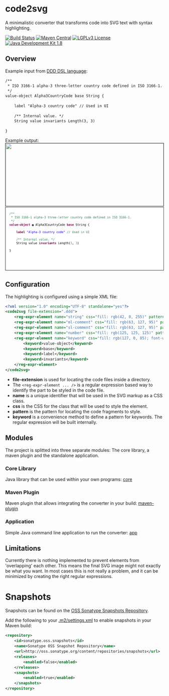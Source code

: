 # code2svg
A minimalistic converter that transforms code into SVG text with syntax highlighting.

[![Build Status](https://fuin-org.ci.cloudbees.com/job/code2svg/badge/icon)](https://fuin-org.ci.cloudbees.com/job/code2svg/)
[![Maven Central](https://maven-badges.herokuapp.com/maven-central/org.fuin/code2svg/badge.svg)](https://maven-badges.herokuapp.com/maven-central/org.fuin/code2svg/)
[![LGPLv3 License](http://img.shields.io/badge/license-LGPLv3-blue.svg)](https://www.gnu.org/licenses/lgpl.html)
[![Java Development Kit 1.8](https://img.shields.io/badge/JDK-1.8-green.svg)](http://www.oracle.com/technetwork/java/javase/downloads/jdk8-downloads-2133151.html)

## Overview
Example input from [DDD DSL language](https://github.com/fuinorg/org.fuin.dsl.ddd):
```
/**
 * ISO 3166-1 alpha-3 three-letter country code defined in ISO 3166-1.
 */
value-object Alpha3CountryCode base String {
    
    label "Alpha-3 country code" // Used in UI
    
    /** Internal value. */
    String value invariants Length(3, 3)
    
}
```
Example output:
<img src="https://cdn.rawgit.com/fuinorg/code2svg/master/example.ddd.svg" border="1" width="100%" height="200">
<img src="example.ddd.svg" border="1" width="100%" height="200">


## Configuration

The highlighting is configured using a simple XML file:
```xml
<?xml version="1.0" encoding="UTF-8" standalone="yes"?>
<code2svg file-extension=".ddd">
	<reg-expr-element name="string" css="fill: rgb(42, 0, 255)" pattern="&quot;.*?&quot;" />
	<reg-expr-element name="ml-comment" css="fill: rgb(63, 127, 95)" pattern="/\*(.|[\r\n])*?\*/" />
	<reg-expr-element name="sl-comment" css="fill: rgb(63, 127, 95)" pattern="//.*[\r\n]" />
	<reg-expr-element name="number" css="fill: rgb(125, 125, 125)" pattern="(\b([\d]+(\.[\d]+)?|0x[a-f0-9]+)\b)(?=([^&quot;\\]*(\\.|&quot;([^&quot;\\]*\\.)*[^&quot;\\]*&quot;))*[^&quot;]*$)" />
	<reg-expr-element name="keyword" css="fill: rgb(127, 0, 85); font-weight: bold">
		<keyword>value-object</keyword>
		<keyword>base</keyword>
		<keyword>label</keyword>
		<keyword>invariants</keyword>
	</reg-expr-element>
</code2svg>
```
- **file-extension** is used for locating the code files inside a directory.
- The ``<reg-expr-element ... />`` is a regular expression based way to identify the part to be styled in the code file.
- **name** is a unique identifier that will be used in the SVG markup as a CSS class.
- **css** is the CSS  for the class that will be used to style the element.
- **pattern** is the pattern for locating the code fragments to style.
- **keyword** is a convenience method to define a pattern for keywords. The regular expression will be built internally.

## Modules
The project is splitted into three separate modules: The core library, a maven plugin and the standalone application.

### Core Library
Java library that can be used within your own programs: [core](core)

### Maven Plugin
Maven plugin that allows integrating the converter in your build: [maven-plugin](maven-plugin)

### Application
Simple Java command line application to run the converter: [app](app)

## Limitations
Currently there is nothing implemented to prevent elements from 'overlapping' each other. 
This means the final SVG image might not exactly be what you want.
In most cases this is not really a problem, and it can be minimized by creating the right regular expressions.

Snapshots
=========

Snapshots can be found on the [OSS Sonatype Snapshots Repository](http://oss.sonatype.org/content/repositories/snapshots/org/fuin "Snapshot Repository"). 

Add the following to your [.m2/settings.xml](http://maven.apache.org/ref/3.2.1/maven-settings/settings.html "Reference configuration") to enable snapshots in your Maven build:

```xml
<repository>
    <id>sonatype.oss.snapshots</id>
    <name>Sonatype OSS Snapshot Repository</name>
    <url>http://oss.sonatype.org/content/repositories/snapshots</url>
    <releases>
        <enabled>false</enabled>
    </releases>
    <snapshots>
        <enabled>true</enabled>
    </snapshots>
</repository>
```
